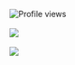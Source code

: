 ![Profile views](https://gpvc.arturio.dev/dev-ahmedhany)
<br/>
<br/>
<a href="https://github.com/dev-ahmedhany">
  <img align="center" src="https://github-readme-stats.vercel.app/api?username=dev-ahmedhany&count_private=true&hide=stars&theme=dark" />
</a>
<br/>
<br/>
<a href="https://github.com/dev-ahmedhany">
  <img align="center" src="https://github-readme-stats.vercel.app/api/top-langs/?username=dev-ahmedhany&layout=compact&theme=dark&langs_count=4" />
</a>
